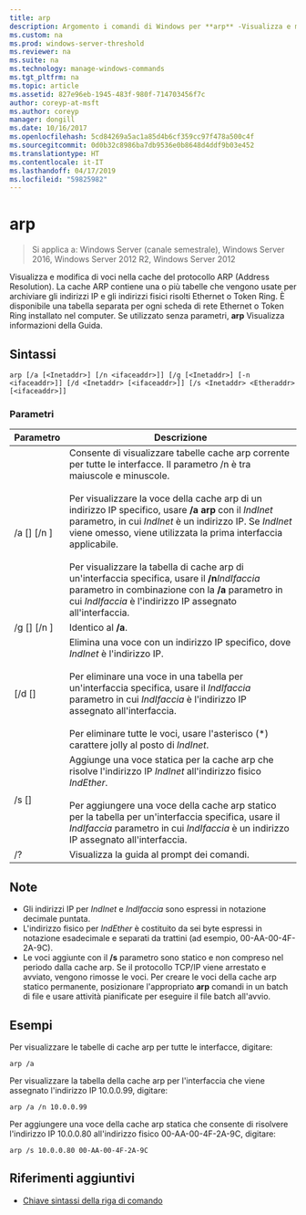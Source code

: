 ```yaml
---
title: arp
description: Argomento i comandi di Windows per **arp** -Visualizza e modifica di voci nella cache del protocollo PNRP (arp) indirizzo usato per archiviare gli indirizzi IP e i relativi indirizzi fisici risolti.
ms.custom: na
ms.prod: windows-server-threshold
ms.reviewer: na
ms.suite: na
ms.technology: manage-windows-commands
ms.tgt_pltfrm: na
ms.topic: article
ms.assetid: 827e96eb-1945-483f-980f-714703456f7c
author: coreyp-at-msft
ms.author: coreyp
manager: dongill
ms.date: 10/16/2017
ms.openlocfilehash: 5cd84269a5ac1a85d4b6cf359cc97f478a500c4f
ms.sourcegitcommit: 0d0b32c8986ba7db9536e0b8648d4ddf9b03e452
ms.translationtype: HT
ms.contentlocale: it-IT
ms.lasthandoff: 04/17/2019
ms.locfileid: "59825982"
---
```

# <a name="arp"></a>arp

>Si applica a: Windows Server (canale semestrale), Windows Server 2016, Windows Server 2012 R2, Windows Server 2012

Visualizza e modifica di voci nella cache del protocollo ARP (Address Resolution). La cache ARP contiene una o più tabelle che vengono usate per archiviare gli indirizzi IP e gli indirizzi fisici risolti Ethernet o Token Ring. È disponibile una tabella separata per ogni scheda di rete Ethernet o Token Ring installato nel computer. Se utilizzato senza parametri, **arp** Visualizza informazioni della Guida.
## <a name="syntax"></a>Sintassi
```
arp [/a [<Inetaddr>] [/n <ifaceaddr>]] [/g [<Inetaddr>] [-n <ifaceaddr>]] [/d <Inetaddr> [<ifaceaddr>]] [/s <Inetaddr> <Etheraddr> [<ifaceaddr>]]
```
### <a name="parameters"></a>Parametri
|Parametro|Descrizione|
|-------|--------|
|/a [<Inetaddr>] [/n <ifaceaddr>]|Consente di visualizzare tabelle cache arp corrente per tutte le interfacce. Il parametro /n è tra maiuscole e minuscole.<br /><br />Per visualizzare la voce della cache arp di un indirizzo IP specifico, usare **/a arp** con il *IndInet* parametro, in cui *IndInet* è un indirizzo IP. Se *IndInet* viene omesso, viene utilizzata la prima interfaccia applicabile.<br /><br />Per visualizzare la tabella di cache arp di un'interfaccia specifica, usare il **/n***IndIfaccia* parametro in combinazione con la **/a** parametro in cui *IndIfaccia* è l'indirizzo IP assegnato all'interfaccia.|
|/g [<Inetaddr>] [/n <ifaceaddr>]|Identico al **/a**.|
|[/d <Inetaddr> [<ifaceaddr>]|Elimina una voce con un indirizzo IP specifico, dove *IndInet* è l'indirizzo IP.<br /><br />Per eliminare una voce in una tabella per un'interfaccia specifica, usare il *IndIfaccia* parametro in cui *IndIfaccia* è l'indirizzo IP assegnato all'interfaccia.<br /><br />Per eliminare tutte le voci, usare l'asterisco (\*) carattere jolly al posto di *IndInet*.|
|/s <Inetaddr> <Etheraddr> [<ifaceaddr>]|Aggiunge una voce statica per la cache arp che risolve l'indirizzo IP *IndInet* all'indirizzo fisico *IndEther*.<br /><br />Per aggiungere una voce della cache arp statico per la tabella per un'interfaccia specifica, usare il *IndIfaccia* parametro in cui *IndIfaccia* è un indirizzo IP assegnato all'interfaccia.|
|/?|Visualizza la guida al prompt dei comandi.|
## <a name="remarks"></a>Note
-   Gli indirizzi IP per *IndInet* e *IndIfaccia* sono espressi in notazione decimale puntata.
-   L'indirizzo fisico per *IndEther* è costituito da sei byte espressi in notazione esadecimale e separati da trattini (ad esempio, 00-AA-00-4F-2A-9C).
-   Le voci aggiunte con il **/s** parametro sono statico e non compreso nel periodo dalla cache arp. Se il protocollo TCP/IP viene arrestato e avviato, vengono rimosse le voci. Per creare le voci della cache arp statico permanente, posizionare l'appropriato **arp** comandi in un batch di file e usare attività pianificate per eseguire il file batch all'avvio.
## <a name="BKMK_Examples"></a>Esempi
Per visualizzare le tabelle di cache arp per tutte le interfacce, digitare:
```
arp /a
```
Per visualizzare la tabella della cache arp per l'interfaccia che viene assegnato l'indirizzo IP 10.0.0.99, digitare:
```
arp /a /n 10.0.0.99
```
Per aggiungere una voce della cache arp statica che consente di risolvere l'indirizzo IP 10.0.0.80 all'indirizzo fisico 00-AA-00-4F-2A-9C, digitare:
```
arp /s 10.0.0.80 00-AA-00-4F-2A-9C 
```
## <a name="additional-references"></a>Riferimenti aggiuntivi
-   [Chiave sintassi della riga di comando](command-line-syntax-key.md)
